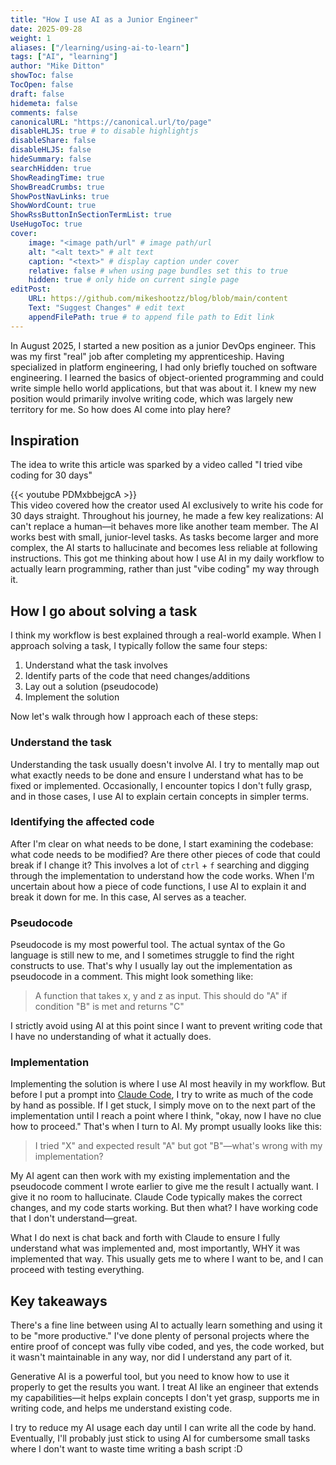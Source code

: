 ```yaml
---
title: "How I use AI as a Junior Engineer"
date: 2025-09-28
weight: 1
aliases: ["/learning/using-ai-to-learn"]
tags: ["AI", "learning"]
author: "Mike Ditton"
showToc: false
TocOpen: false
draft: false
hidemeta: false
comments: false
canonicalURL: "https://canonical.url/to/page"
disableHLJS: true # to disable highlightjs
disableShare: false
disableHLJS: false
hideSummary: false
searchHidden: true
ShowReadingTime: true
ShowBreadCrumbs: true
ShowPostNavLinks: true
ShowWordCount: true
ShowRssButtonInSectionTermList: true
UseHugoToc: true
cover:
    image: "<image path/url" # image path/url
    alt: "<alt text>" # alt text
    caption: "<text>" # display caption under cover
    relative: false # when using page bundles set this to true
    hidden: true # only hide on current single page
editPost:
    URL: https://github.com/mikeshootzz/blog/blob/main/content
    Text: "Suggest Changes" # edit text
    appendFilePath: true # to append file path to Edit link
---
```


In August 2025, I started a new position as a junior DevOps engineer. This was my first "real" job after completing my apprenticeship. Having specialized in platform engineering, I had only briefly touched on software engineering. I learned the basics of object-oriented programming and could write simple hello world applications, but that was about it. I knew my new position would primarily involve writing code, which was largely new territory for me. So how does AI come into play here?

## Inspiration

The idea to write this article was sparked by a video called "I tried vibe coding for 30 days"

{{< youtube PDMxbbejgcA >}}
<br>
This video covered how the creator used AI exclusively to write his code for 30 days straight. Throughout his journey, he made a few key realizations: AI can't replace a human—it behaves more like another team member. The AI works best with small, junior-level tasks. As tasks become larger and more complex, the AI starts to hallucinate and becomes less reliable at following instructions. This got me thinking about how I use AI in my daily workflow to actually learn programming, rather than just "vibe coding" my way through it.

## How I go about solving a task

I think my workflow is best explained through a real-world example. When I approach solving a task, I typically follow the same four steps:

1. Understand what the task involves
2. Identify parts of the code that need changes/additions
3. Lay out a solution (pseudocode)
4. Implement the solution

Now let's walk through how I approach each of these steps:

### Understand the task

Understanding the task usually doesn't involve AI. I try to mentally map out what exactly needs to be done and ensure I understand what has to be fixed or implemented. Occasionally, I encounter topics I don't fully grasp, and in those cases, I use AI to explain certain concepts in simpler terms.

### Identifying the affected code

After I'm clear on what needs to be done, I start examining the codebase: what code needs to be modified? Are there other pieces of code that could break if I change it? This involves a lot of `ctrl` + `f` searching and digging through the implementation to understand how the code works. When I'm uncertain about how a piece of code functions, I use AI to explain it and break it down for me. In this case, AI serves as a teacher.

### Pseudocode

Pseudocode is my most powerful tool. The actual syntax of the Go language is still new to me, and I sometimes struggle to find the right constructs to use. That's why I usually lay out the implementation as pseudocode in a comment. This might look something like:

> A function that takes x, y and z as input. This should do "A" if condition "B" is met and returns "C"

I strictly avoid using AI at this point since I want to prevent writing code that I have no understanding of what it actually does.
### Implementation

Implementing the solution is where I use AI most heavily in my workflow. But before I put a prompt into [Claude Code](https://claude.com/product/claude-code), I try to write as much of the code by hand as possible. If I get stuck, I simply move on to the next part of the implementation until I reach a point where I think, "okay, now I have no clue how to proceed." That's when I turn to AI. My prompt usually looks like this:

> I tried "X" and expected result "A" but got "B"—what's wrong with my implementation?

My AI agent can then work with my existing implementation and the pseudocode comment I wrote earlier to give me the result I actually want. I give it no room to hallucinate. Claude Code typically makes the correct changes, and my code starts working. But then what? I have working code that I don't understand—great.

What I do next is chat back and forth with Claude to ensure I fully understand what was implemented and, most importantly, WHY it was implemented that way. This usually gets me to where I want to be, and I can proceed with testing everything.

## Key takeaways

There's a fine line between using AI to actually learn something and using it to be "more productive." I've done plenty of personal projects where the entire proof of concept was fully vibe coded, and yes, the code worked, but it wasn't maintainable in any way, nor did I understand any part of it.

Generative AI is a powerful tool, but you need to know how to use it properly to get the results you want. I treat AI like an engineer that extends my capabilities—it helps explain concepts I don't yet grasp, supports me in writing code, and helps me understand existing code.

I try to reduce my AI usage each day until I can write all the code by hand. Eventually, I'll probably just stick to using AI for cumbersome small tasks where I don't want to waste time writing a bash script :D
